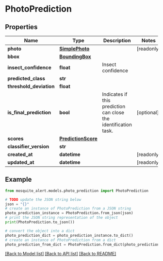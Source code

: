 # PhotoPrediction


## Properties

Name | Type | Description | Notes
------------ | ------------- | ------------- | -------------
**photo** | [**SimplePhoto**](SimplePhoto.md) |  | [readonly] 
**bbox** | [**BoundingBox**](BoundingBox.md) |  | 
**insect_confidence** | **float** | Insect confidence | 
**predicted_class** | **str** |  | 
**threshold_deviation** | **float** |  | 
**is_final_prediction** | **bool** | Indicates if this prediction can close the identification task. | [optional] 
**scores** | [**PredictionScore**](PredictionScore.md) |  | 
**classifier_version** | **str** |  | 
**created_at** | **datetime** |  | [readonly] 
**updated_at** | **datetime** |  | [readonly] 

## Example

```python
from mosquito_alert.models.photo_prediction import PhotoPrediction

# TODO update the JSON string below
json = "{}"
# create an instance of PhotoPrediction from a JSON string
photo_prediction_instance = PhotoPrediction.from_json(json)
# print the JSON string representation of the object
print(PhotoPrediction.to_json())

# convert the object into a dict
photo_prediction_dict = photo_prediction_instance.to_dict()
# create an instance of PhotoPrediction from a dict
photo_prediction_from_dict = PhotoPrediction.from_dict(photo_prediction_dict)
```
[[Back to Model list]](../README.md#documentation-for-models) [[Back to API list]](../README.md#documentation-for-api-endpoints) [[Back to README]](../README.md)


